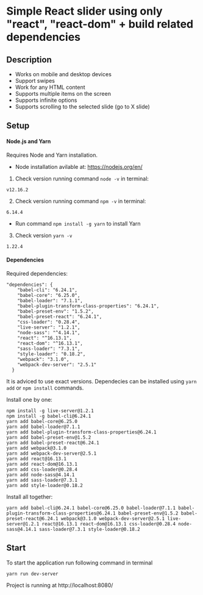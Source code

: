 # Simple React slider using only "react", "react-dom" + build related dependencies

## Description

- Works on mobile and desktop devices
- Support swipes
- Work for any HTML content
- Supports multiple items on the screen
- Supports infinite options
- Supports scrolling to the selected slide (go to X slide)

## Setup

#### Node.js and Yarn

Requires Node and Yarn installation.

- Node installation avilable at: https://nodejs.org/en/ 
1. Check version running command ```node -v``` in terminal:
```
v12.16.2
```
2. Check version running command ```npm -v``` in terminal:
```
6.14.4
```

- Run command ```npm install -g yarn``` to install Yarn

3. Check version ```yarn -v```

```
1.22.4
```
#### Dependencies

Required dependencies:
```
"dependencies": {
    "babel-cli": "6.24.1",
    "babel-core": "6.25.0",
    "babel-loader": "7.1.1",
    "babel-plugin-transform-class-properties": "6.24.1",
    "babel-preset-env": "1.5.2",
    "babel-preset-react": "6.24.1",
    "css-loader": "0.28.4",
    "live-server": "1.2.1",
    "node-sass": "^4.14.1",
    "react": "^16.13.1",
    "react-dom": "^16.13.1",
    "sass-loader": "7.3.1",
    "style-loader": "0.18.2",
    "webpack": "3.1.0",
    "webpack-dev-server": "2.5.1"
  }
 ``` 
It is adviced to use exact versions. Dependecies can be installed using ```yarn add``` or ```npm install``` commands.

Install one by one:
```
npm install -g live-server@1.2.1
npm install -g babel-cli@6.24.1
yarn add babel-core@6.25.0
yarn add babel-loader@7.1.1
yarn add babel-plugin-transform-class-properties@6.24.1
yarn add babel-preset-env@1.5.2
yarn add babel-preset-react@6.24.1
yarn add webpack@3.1.0
yarn add webpack-dev-server@2.5.1
yarn add react@16.13.1
yarn add react-dom@16.13.1
yarn add css-loader@0.28.4
yarn add node-sass@4.14.1
yarn add sass-loader@7.3.1
yarn add style-loader@0.18.2
```

Install all together:
```
yarn add babel-cli@6.24.1 babel-core@6.25.0 babel-loader@7.1.1 babel-plugin-transform-class-properties@6.24.1 babel-preset-env@1.5.2 babel-preset-react@6.24.1 webpack@3.1.0 webpack-dev-server@2.5.1 live-server@1.2.1 react@16.13.1 react-dom@16.13.1 css-loader@0.28.4 node-sass@4.14.1 sass-loader@7.3.1 style-loader@0.18.2
```
 
 ## Start
 
 To start the application run following command in terminal
 ```
 yarn run dev-server
 ```
  
  Project is running at http://localhost:8080/
